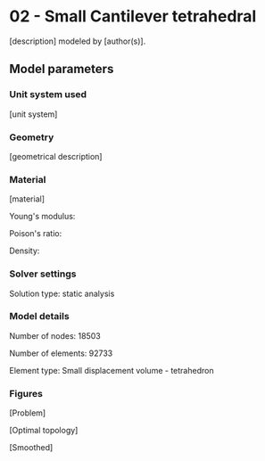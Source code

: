 # 02 - Small Cantilever tetrahedral
[description]
modeled by [author(s)].

## Model parameters

### Unit system used
[unit system]

### Geometry
[geometrical description]


### Material
[material]

Young's modulus: 

Poison's ratio:

Density:

### Solver settings
Solution type: static analysis 

### Model details
Number of nodes: 18503

Number of elements: 92733

Element type: Small displacement volume - tetrahedron

### Figures
[Problem]

[Optimal topology]

[Smoothed]

